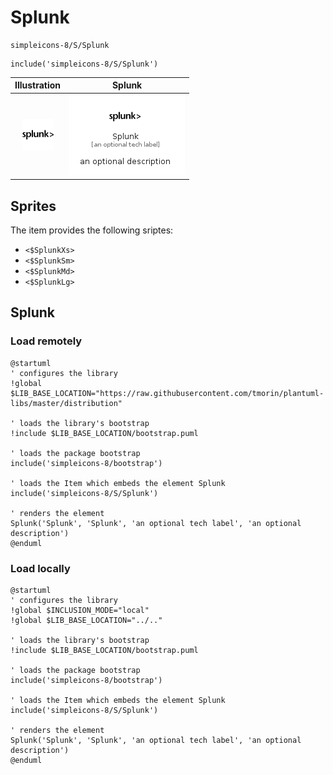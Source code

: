 # Splunk


```text
simpleicons-8/S/Splunk
```

```text
include('simpleicons-8/S/Splunk')
```



| Illustration | Splunk |
| :---: | :---: |
| ![illustration for Illustration](../../simpleicons-8/S/Splunk.png) | ![illustration for Splunk](../../simpleicons-8/S/Splunk.Local.png) |



## Sprites
The item provides the following sriptes:

- `<$SplunkXs>`
- `<$SplunkSm>`
- `<$SplunkMd>`
- `<$SplunkLg>`





## Splunk

### Load remotely
```plantuml
@startuml
' configures the library
!global $LIB_BASE_LOCATION="https://raw.githubusercontent.com/tmorin/plantuml-libs/master/distribution"

' loads the library's bootstrap
!include $LIB_BASE_LOCATION/bootstrap.puml

' loads the package bootstrap
include('simpleicons-8/bootstrap')

' loads the Item which embeds the element Splunk
include('simpleicons-8/S/Splunk')

' renders the element
Splunk('Splunk', 'Splunk', 'an optional tech label', 'an optional description')
@enduml
```

### Load locally
```plantuml
@startuml
' configures the library
!global $INCLUSION_MODE="local"
!global $LIB_BASE_LOCATION="../.."

' loads the library's bootstrap
!include $LIB_BASE_LOCATION/bootstrap.puml

' loads the package bootstrap
include('simpleicons-8/bootstrap')

' loads the Item which embeds the element Splunk
include('simpleicons-8/S/Splunk')

' renders the element
Splunk('Splunk', 'Splunk', 'an optional tech label', 'an optional description')
@enduml
```

